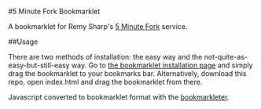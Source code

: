 #5 Minute Fork Bookmarklet

A bookmarklet for Remy Sharp's [5 Minute Fork](http://5minfork.com) service.

##Usage

There are two methods of installation: the easy way and the not-quite-as-easy-but-still-easy way. Go to [the bookmarklet installation page](http://labs.robblewis.me/5minforklet/) and simply drag the bookmarklet to your bookmarks bar. Alternatively, download this repo, open index.html and drag the bookmarklet from there.

Javascript converted to bookmarklet format with the [bookmarkleter](http://chris.zarate.org/bookmarkleter).